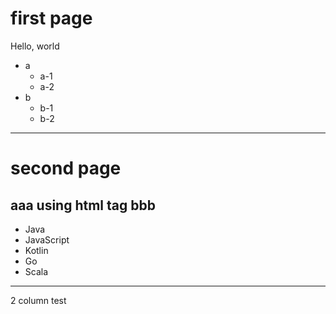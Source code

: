 # first page

Hello, world

- a
  - a-1
  - a-2
- b
  - b-1
  - b-2

---
# second page

aaa <b>using html tag</b> bbb
---

- Java
- JavaScript
- Kotlin
- Go
- Scala

---

2 column test

<div id="left">
  <script type="text/template">
  - Java
  - JavaScript
  - Kotlin
  - Go
  - Scala
  </script>
</div>

<div id="right">
  <script type="text/template">
  - X_Java
  - X_JavaScript
  - X_Kotlin
  - X_Go
  - X_Scala
  </script>
</div>

